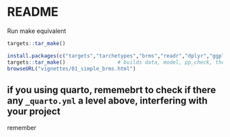# README

Run make equivalent

```R
targets::tar_make()
```

```R
install.packages(c("targets","tarchetypes","brms","readr","dplyr","ggplot2"))
targets::tar_make()                 # builds data, model, pp_check, then renders the vignette
browseURL("vignettes/01_simple_brms.html")
```

## if you using quarto, rememebrt to check if there any `_quarto.yml` a level above, interfering with your project

remember 
